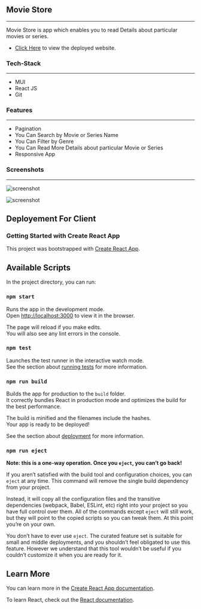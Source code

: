 ## Movie Store 
---
<p>
  Movie Store is app which enables you to read Details about particular movies or series.
</p>

* [Click Here](https://movie-store-psi.vercel.app/) to view the deployed website.



### Tech-Stack
___

* MUI
* React JS
* Git

### Features
___
* Pagination
* You Can Search by Movie or Series Name
* You Can Filter by Genre
* You Can Read More Details about particular Movie or Series
* Responsive App

### Screenshots
___
![screenshot](https://user-images.githubusercontent.com/97354079/174448474-e866e94e-e24c-4932-92c8-1d4a2b67fe57.png)

![screenshot](https://user-images.githubusercontent.com/97354079/174448597-80c997c1-07ae-4053-85f9-e98d0767d98a.png)


## Deployement For Client

### Getting Started with Create React App

This project was bootstrapped with [Create React App](https://github.com/facebook/create-react-app).

## Available Scripts

In the project directory, you can run:

### `npm start`

Runs the app in the development mode.\
Open [http://localhost:3000](http://localhost:3000) to view it in the browser.

The page will reload if you make edits.\
You will also see any lint errors in the console.

### `npm test`

Launches the test runner in the interactive watch mode.\
See the section about [running tests](https://facebook.github.io/create-react-app/docs/running-tests) for more information.

### `npm run build`

Builds the app for production to the `build` folder.\
It correctly bundles React in production mode and optimizes the build for the best performance.

The build is minified and the filenames include the hashes.\
Your app is ready to be deployed!

See the section about [deployment](https://facebook.github.io/create-react-app/docs/deployment) for more information.

### `npm run eject`

**Note: this is a one-way operation. Once you `eject`, you can’t go back!**

If you aren’t satisfied with the build tool and configuration choices, you can `eject` at any time. This command will remove the single build dependency from your project.

Instead, it will copy all the configuration files and the transitive dependencies (webpack, Babel, ESLint, etc) right into your project so you have full control over them. All of the commands except `eject` will still work, but they will point to the copied scripts so you can tweak them. At this point you’re on your own.

You don’t have to ever use `eject`. The curated feature set is suitable for small and middle deployments, and you shouldn’t feel obligated to use this feature. However we understand that this tool wouldn’t be useful if you couldn’t customize it when you are ready for it.

## Learn More

You can learn more in the [Create React App documentation](https://facebook.github.io/create-react-app/docs/getting-started).

To learn React, check out the [React documentation](https://reactjs.org/).
